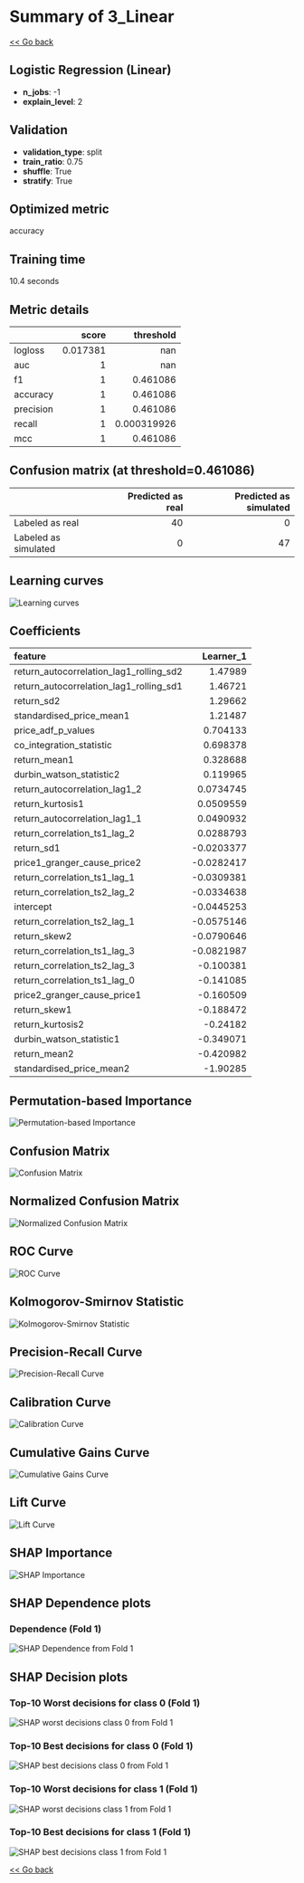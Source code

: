 # Summary of 3_Linear

[<< Go back](../README.md)


## Logistic Regression (Linear)
- **n_jobs**: -1
- **explain_level**: 2

## Validation
 - **validation_type**: split
 - **train_ratio**: 0.75
 - **shuffle**: True
 - **stratify**: True

## Optimized metric
accuracy

## Training time

10.4 seconds

## Metric details
|           |    score |     threshold |
|:----------|---------:|--------------:|
| logloss   | 0.017381 | nan           |
| auc       | 1        | nan           |
| f1        | 1        |   0.461086    |
| accuracy  | 1        |   0.461086    |
| precision | 1        |   0.461086    |
| recall    | 1        |   0.000319926 |
| mcc       | 1        |   0.461086    |


## Confusion matrix (at threshold=0.461086)
|                      |   Predicted as real |   Predicted as simulated |
|:---------------------|--------------------:|-------------------------:|
| Labeled as real      |                  40 |                        0 |
| Labeled as simulated |                   0 |                       47 |

## Learning curves
![Learning curves](learning_curves.png)

## Coefficients
| feature                                 |   Learner_1 |
|:----------------------------------------|------------:|
| return_autocorrelation_lag1_rolling_sd2 |   1.47989   |
| return_autocorrelation_lag1_rolling_sd1 |   1.46721   |
| return_sd2                              |   1.29662   |
| standardised_price_mean1                |   1.21487   |
| price_adf_p_values                      |   0.704133  |
| co_integration_statistic                |   0.698378  |
| return_mean1                            |   0.328688  |
| durbin_watson_statistic2                |   0.119965  |
| return_autocorrelation_lag1_2           |   0.0734745 |
| return_kurtosis1                        |   0.0509559 |
| return_autocorrelation_lag1_1           |   0.0490932 |
| return_correlation_ts1_lag_2            |   0.0288793 |
| return_sd1                              |  -0.0203377 |
| price1_granger_cause_price2             |  -0.0282417 |
| return_correlation_ts1_lag_1            |  -0.0309381 |
| return_correlation_ts2_lag_2            |  -0.0334638 |
| intercept                               |  -0.0445253 |
| return_correlation_ts2_lag_1            |  -0.0575146 |
| return_skew2                            |  -0.0790646 |
| return_correlation_ts1_lag_3            |  -0.0821987 |
| return_correlation_ts2_lag_3            |  -0.100381  |
| return_correlation_ts1_lag_0            |  -0.141085  |
| price2_granger_cause_price1             |  -0.160509  |
| return_skew1                            |  -0.188472  |
| return_kurtosis2                        |  -0.24182   |
| durbin_watson_statistic1                |  -0.349071  |
| return_mean2                            |  -0.420982  |
| standardised_price_mean2                |  -1.90285   |


## Permutation-based Importance
![Permutation-based Importance](permutation_importance.png)
## Confusion Matrix

![Confusion Matrix](confusion_matrix.png)


## Normalized Confusion Matrix

![Normalized Confusion Matrix](confusion_matrix_normalized.png)


## ROC Curve

![ROC Curve](roc_curve.png)


## Kolmogorov-Smirnov Statistic

![Kolmogorov-Smirnov Statistic](ks_statistic.png)


## Precision-Recall Curve

![Precision-Recall Curve](precision_recall_curve.png)


## Calibration Curve

![Calibration Curve](calibration_curve_curve.png)


## Cumulative Gains Curve

![Cumulative Gains Curve](cumulative_gains_curve.png)


## Lift Curve

![Lift Curve](lift_curve.png)



## SHAP Importance
![SHAP Importance](shap_importance.png)

## SHAP Dependence plots

### Dependence (Fold 1)
![SHAP Dependence from Fold 1](learner_fold_0_shap_dependence.png)

## SHAP Decision plots

### Top-10 Worst decisions for class 0 (Fold 1)
![SHAP worst decisions class 0 from Fold 1](learner_fold_0_shap_class_0_worst_decisions.png)
### Top-10 Best decisions for class 0 (Fold 1)
![SHAP best decisions class 0 from Fold 1](learner_fold_0_shap_class_0_best_decisions.png)
### Top-10 Worst decisions for class 1 (Fold 1)
![SHAP worst decisions class 1 from Fold 1](learner_fold_0_shap_class_1_worst_decisions.png)
### Top-10 Best decisions for class 1 (Fold 1)
![SHAP best decisions class 1 from Fold 1](learner_fold_0_shap_class_1_best_decisions.png)

[<< Go back](../README.md)
